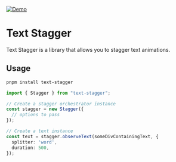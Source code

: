 [![Demo](https://raw.githubusercontent.com/samdenty/react-ai-flow/refs/heads/main/assets/demo.gif)](https://react-ai-flow.com/)

# Text Stagger

Text Stagger is a library that allows you to stagger text animations.

## Usage


```bash
pnpm install text-stagger
```

```ts
import { Stagger } from "text-stagger";

// Create a stagger orchestrator instance
const stagger = new Stagger({
  // options to pass
});

// Create a text instance
const text = stagger.observeText(someDivContainingText, {
  splitter: 'word',
  duration: 500,
});
```
